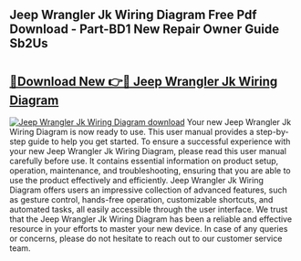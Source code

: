 ## Jeep Wrangler Jk Wiring Diagram Free Pdf Download - Part-BD1 New Repair Owner Guide Sb2Us

# <h2><a href="http://dficv4.blite.top/?on=Jeep+Wrangler+Jk+Wiring+Diagram">🔗Download New 👉🔴 Jeep Wrangler Jk Wiring Diagram</a></h2>

[![Jeep Wrangler Jk Wiring Diagram download](https://i.imgur.com/lujVjoI.png)](http://dficv4.blite.top/?on=Jeep+Wrangler+Jk+Wiring+Diagram)
Your new Jeep Wrangler Jk Wiring Diagram is now ready to use. This user manual provides a step-by-step guide to help you get started. To ensure a successful experience with your new Jeep Wrangler Jk Wiring Diagram, please read this user manual carefully before use. It contains essential information on product setup, operation, maintenance, and troubleshooting, ensuring that you are able to use the product effectively and efficiently. Jeep Wrangler Jk Wiring Diagram offers users an impressive collection of advanced features, such as gesture control, hands-free operation, customizable shortcuts, and automated tasks, all easily accessible through the user interface. We trust that the Jeep Wrangler Jk Wiring Diagram has been a reliable and effective resource in your efforts to master your new device. In case of any queries or concerns, please do not hesitate to reach out to our customer service team.
